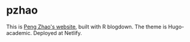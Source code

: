 # pzhao
This is [Peng Zhao's website](http://pzhao.org), built with R blogdown. The theme is Hugo-academic. Deployed at Netlify.
